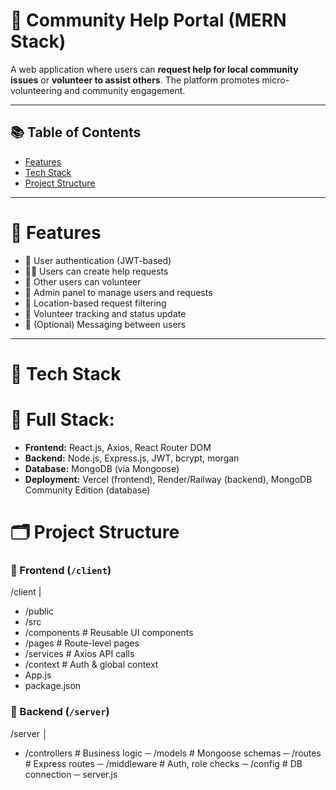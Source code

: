 # 👐 Community Help Portal (MERN Stack)

A web application where users can **request help for local community issues** or **volunteer to assist others**. The platform promotes micro-volunteering and community engagement.

---

## 📚 Table of Contents
- [Features](#features)
- [Tech Stack](#tech-stack)
- [Project Structure](#project-structure)
  
---

# 🌟 Features

- 🔐 User authentication (JWT-based)
- 🙋‍♂️ Users can create help requests
- 🤝 Other users can volunteer
- 👮 Admin panel to manage users and requests
- 📍 Location-based request filtering
- 🧾 Volunteer tracking and status update
- 💬 (Optional) Messaging between users

---

# 🧰 Tech Stack

 # 🔗 Full Stack:
- **Frontend:** React.js, Axios, React Router DOM
- **Backend:** Node.js, Express.js, JWT, bcrypt, morgan
- **Database:** MongoDB (via Mongoose)
- **Deployment:** Vercel (frontend), Render/Railway (backend), MongoDB Community Edition (database)

# 🗂️ Project Structure

### 📁 Frontend (`/client`)
/client
|
- /public
- /src
- /components # Reusable UI components
- /pages # Route-level pages
-  /services # Axios API calls
- /context # Auth & global context
- App.js
- package.json

### 📁 Backend (`/server`)
/server
│
- /controllers # Business logic
─ /models # Mongoose schemas
─ /routes # Express routes
─ /middleware # Auth, role checks
─ /config # DB connection
─ server.js
